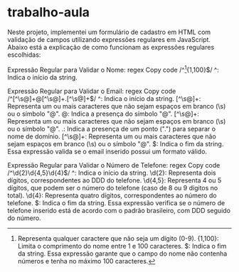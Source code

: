 # trabalho-aula
Neste projeto, implementei um formulário de cadastro em HTML com validação de campos utilizando expressões regulares em JavaScript. Abaixo está a explicação de como funcionam as expressões regulares escolhidas:

Expressão Regular para Validar o Nome:
regex
Copy code
/^[^\d]{1,100}$/
^: Indica o início da string.
[^\d]: Representa qualquer caractere que não seja um dígito (0-9).
{1,100}: Limita o comprimento do nome entre 1 e 100 caracteres.
$: Indica o fim da string.
Essa expressão garante que o campo do nome não contenha números e tenha no máximo 100 caracteres.

Expressão Regular para Validar o Email:
regex
Copy code
/^[^\s@]+@[^\s@]+\.[^\s@]+$/
^: Indica o início da string.
[^\s@]+: Representa um ou mais caracteres que não sejam espaços em branco (\s) ou o símbolo "@".
@: Indica a presença do símbolo "@".
[^\s@]+: Representa um ou mais caracteres que não sejam espaços em branco (\s) ou o símbolo "@".
\.: Indica a presença de um ponto (".") para separar o nome de domínio.
[^\s@]+: Representa um ou mais caracteres que não sejam espaços em branco (\s) ou o símbolo "@".
$: Indica o fim da string.
Essa expressão valida se o email inserido possui um formato válido.

Expressão Regular para Validar o Número de Telefone:
regex
Copy code
/^\d{2}\d{4,5}\d{4}$/
^: Indica o início da string.
\d{2}: Representa dois dígitos, correspondentes ao DDD do telefone.
\d{4,5}: Representa 4 ou 5 dígitos, que podem ser o número do telefone (caso de 8 ou 9 dígitos no total).
\d{4}: Representa quatro dígitos, correspondentes ao número do telefone.
$: Indica o fim da string.
Essa expressão verifica se o número de telefone inserido está de acordo com o padrão brasileiro, com DDD seguido do número.
